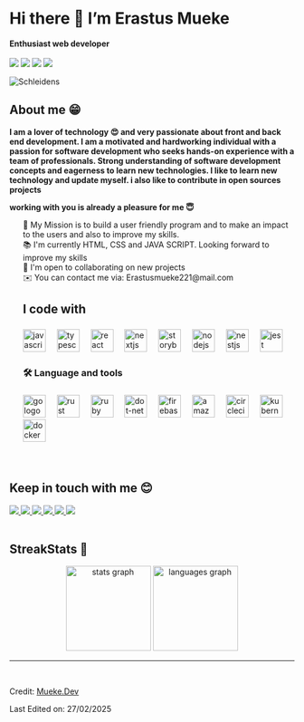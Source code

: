   <h1 id="hi-there--im-Erastus Mueke">Hi there 👋 I’m Erastus Mueke</h1>
<p><strong>Enthusiast web developer</strong>
<br>
<br>
<img src="https://img.shields.io/badge/nuxt.js-00C58E?style=for-the-badge&amp;logo=nuxt.js&amp;logoColor=white"> <img src="https://img.shields.io/badge/Vue.js-35495E?style=for-the-badge&amp;logo=vue.js&amp;logoColor=4FC08D"> <img src="https://img.shields.io/badge/React-20232A?style=for-the-badge&amp;logo=react&amp;logoColor=61DAFB"> <img src="https://img.shields.io/badge/Node.js-43853D?style=for-the-badge&amp;logo=node.js&amp;logoColor=white">
<br></p>
  <img align="center" alt="Schleidens" src="https://cdn.dribbble.com/users/1059583/screenshots/4171367/coding-freak.gif">
<h2 id="about-me">About me 😁</h2>
  <p>
  <b>
  I am a lover of technology 😍 and very passionate about front and back end development. I am a motivated and hardworking individual with a passion for software development who seeks hands-on experience with a team of professionals.
Strong understanding of software development concepts and eagerness to learn new technologies.
  I like to learn new technology and update myself. i also like to contribute in open sources projects
</b></p><p><b>working with you is already a pleasure for me 😇
</b></p>
  <p></p>
<ul>
<p align="left">🎯 My Mission is to build a user friendly program and to make an impact to the users and also to improve my skills.<br>📚 I'm currently HTML, CSS and JAVA SCRIPT. Looking forward to improve my skills <br>🤝  I'm open to collaborating on new projects<br>✉️ You can contact me via: Erastusmueke221@mail.com</p>

<h2 align="left">I code with</h2>

###

<div align="left">
  <img src="https://cdn.jsdelivr.net/gh/devicons/devicon/icons/javascript/javascript-original.svg" height="40" alt="javascript logo"  />
  <img width="12" />
  <img src="https://cdn.jsdelivr.net/gh/devicons/devicon/icons/typescript/typescript-original.svg" height="40" alt="typescript logo"  />
  <img width="12" />
  <img src="https://cdn.jsdelivr.net/gh/devicons/devicon/icons/react/react-original.svg" height="40" alt="react logo"  />
  <img width="12" />
  <img src="https://cdn.jsdelivr.net/gh/devicons/devicon/icons/nextjs/nextjs-original.svg" height="40" alt="nextjs logo"  />
  <img width="12" />
  <img src="https://cdn.jsdelivr.net/gh/devicons/devicon/icons/storybook/storybook-original.svg" height="40" alt="storybook logo"  />
  <img width="12" />
  <img src="https://cdn.jsdelivr.net/gh/devicons/devicon/icons/nodejs/nodejs-original.svg" height="40" alt="nodejs logo"  />
  <img width="12" />
  <img src="https://cdn.jsdelivr.net/gh/devicons/devicon/icons/nestjs/nestjs-original.svg" height="40" alt="nestjs logo"  />
  <img width="12" />
  <img src="https://cdn.jsdelivr.net/gh/devicons/devicon/icons/jest/jest-plain.svg" height="40" alt="jest logo"  />
</div>


###

###

<h3 align="left">🛠 Language and tools</h3>

###

<div align="left">
  <img src="https://cdn.jsdelivr.net/gh/devicons/devicon/icons/go/go-original-wordmark.svg" height="40" alt="go logo"  />
  <img width="12" />
  <img src="https://cdn.jsdelivr.net/gh/devicons/devicon/icons/rust/rust-original.svg" height="40" alt="rust logo"  />
  <img width="12" />
  <img src="https://cdn.jsdelivr.net/gh/devicons/devicon/icons/ruby/ruby-plain-wordmark.svg" height="40" alt="ruby logo"  />
  <img width="12" />
  <img src="https://cdn.jsdelivr.net/gh/devicons/devicon/icons/dot-net/dot-net-plain-wordmark.svg" height="40" alt="dot-net logo"  />
  <img width="12" />
  <img src="https://cdn.jsdelivr.net/gh/devicons/devicon/icons/firebase/firebase-plain-wordmark.svg" height="40" alt="firebase logo"  />
  <img width="12" />
  <img src="https://cdn.jsdelivr.net/gh/devicons/devicon/icons/amazonwebservices/amazonwebservices-line-wordmark.svg" height="40" alt="amazonwebservices logo"  />
  <img width="12" />
  <img src="https://cdn.jsdelivr.net/gh/devicons/devicon/icons/circleci/circleci-plain.svg" height="40" alt="circleci logo"  />
  <img width="12" />
  <img src="https://cdn.jsdelivr.net/gh/devicons/devicon/icons/kubernetes/kubernetes-plain.svg" height="40" alt="kubernetes logo"  />
  <img width="12" />
  <img src="https://cdn.jsdelivr.net/gh/devicons/devicon/icons/docker/docker-plain-wordmark.svg" height="40" alt="docker logo"  />
</div>


###
###
</ul>
<br>
<h2 id="keep-in-touch-with-me">Keep in touch with me 😊</h2>
<a href="https://twitter.com/schleidens_dev">
<img src="https://img.shields.io/twitter/follow/Schleidens_dev?color=blue&amp;label=follow&amp;logo=twitter&amp;logoColor=white&amp;style=for-the-badge">
</a>
<a href="https://instagram.com/schleidens.dev">
<img src="https://img.shields.io/badge/Instagram-E4405F?style=for-the-badge&amp;logo=instagram&amp;logoColor=white">
</a>
<a href="https://linkedin.com/in/alectineschleidens">
<img src="https://img.shields.io/badge/LinkedIn-0077B5?style=for-the-badge&amp;logo=linkedin&amp;logoColor=white">
</a>
<a href="https://facebook.com/elhermano.dejesus">
<img src="https://img.shields.io/badge/Facebook-1877F2?style=for-the-badge&amp;logo=facebook&amp;logoColor=white">
</a>
<a href="https://dev.to/schleidens">
<img src="https://img.shields.io/badge/dev.to-0A0A0A?style=for-the-badge&amp;logo=dev.to&amp;logoColor=white">
</a>
<a href="https://discord.gg/fAuyjtSR">
  <img src="https://img.shields.io/badge/Discord-7289DA?style=for-the-badge&amp;logo=discord&amp;logoColor=white">
</a>
<br>
<br>
<h2 id="streakstats">StreakStats 🚀</h2>

<div align="center">
  <img src="https://github-readme-stats.vercel.app/api?username=maurodesouza&hide_title=false&hide_rank=false&show_icons=true&include_all_commits=true&count_private=true&disable_animations=false&theme=dracula&locale=en&hide_border=false" height="150" alt="stats graph"  />
  <img src="https://github-readme-stats.vercel.app/api/top-langs?username=maurodesouza&locale=en&hide_title=false&layout=compact&card_width=320&langs_count=5&theme=dracula&hide_border=false" height="150" alt="languages graph"  />
</div>

<hr>
<br>
<p>Credit: <a href="https://github.com/Schleidens">Mueke.Dev</a></p>
<p>Last Edited on: 27/02/2025</p> 
